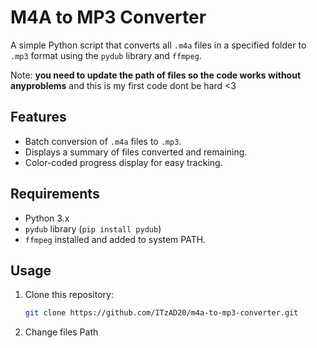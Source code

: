 # M4A to MP3 Converter

A simple Python script that converts all `.m4a` files in a specified folder to `.mp3` format using the `pydub` library and `ffmpeg`.


Note: **you need to update the path of files so the code works without anyproblems**
and this is my first code dont be hard <3

## Features
- Batch conversion of `.m4a` files to `.mp3`.
- Displays a summary of files converted and remaining.
- Color-coded progress display for easy tracking.


## Requirements
- Python 3.x
- `pydub` library (`pip install pydub`)
- `ffmpeg` installed and added to system PATH.

## Usage
1. Clone this repository:
   ```bash
   git clone https://github.com/ITzAD20/m4a-to-mp3-converter.git

  2. Change files Path  

